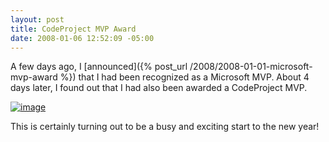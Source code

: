 ```yaml
---
layout: post
title: CodeProject MVP Award
date: 2008-01-06 12:52:09 -05:00
---
```


A few days ago, I [announced]({% post_url /2008/2008-01-01-microsoft-mvp-award %}) that I had been recognized as a Microsoft MVP. About 4 days later, I found out that I had also been awarded a CodeProject MVP.

[![image](http://gwb.blob.core.windows.net/sdorman/WindowsLiveWriter/CodeProjectMVPAward_B414/image_thumb.png)](http://gwb.blob.core.windows.net/sdorman/WindowsLiveWriter/CodeProjectMVPAward_B414/image_2.png) 

This is certainly turning out to be a busy and exciting start to the new year!
